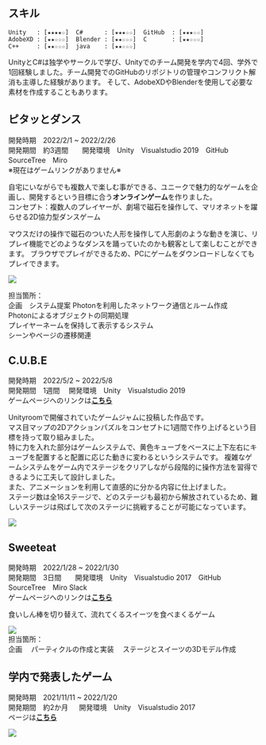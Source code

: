 
## スキル  
```
Unity   : [★★★★☆]  C#      : [★★★☆☆]  GitHub  : [★★★☆☆]
AdobeXD : [★★☆☆☆]  Blender : [★★☆☆☆]  C       : [★★☆☆☆] 
C++     : [★★☆☆☆]  java    : [★★☆☆☆] 
```
UnityとC#は独学やサークルで学び、Unityでのチーム開発を学内で4回、学外で1回経験しました。チーム開発でのGitHubのリポジトリの管理やコンフリクト解消も主導した経験があります。
そして、AdobeXDやBlenderを使用して必要な素材を作成することもあります。


## ピタッとダンス

開発時期　2022/2/1 ~ 2022/2/26  
開発期間　約3週間　　開発環境　Unity　Visualstudio 2019　GitHub　SourceTree　Miro  
※現在はゲームリンクがありません※  

自宅にいながらでも複数人で楽しむ事ができる、ユニークで魅力的なゲームを企画し、開発するという目標に合う**オンラインゲーム**を作りました。  
コンセプト：複数人のプレイヤーが、劇場で磁石を操作して、マリオネットを躍らせる2D協力型ダンスゲーム　

マウスだけの操作で磁石のついた人形を操作して人形劇のような動きを演じ、リプレイ機能でどのようなダンスを踊っていたのかも観客として楽しむことができます。
ブラウザでプレイができるため、PCにゲームをダウンロードしなくてもプレイできます。  


![](https://user-images.githubusercontent.com/74404144/171362268-cecff355-0143-42dd-bbe5-4a09a768a617.gif)  


担当箇所：  
企画　システム提案
Photonを利用したネットワーク通信とルーム作成  
Photonによるオブジェクトの同期処理  
プレイヤーネームを保持して表示するシステム  
シーンやページの遷移関連  

## C.U.B.E

開発時期　2022/5/2 ~ 2022/5/8  
開発期間　1週間   　開発環境　Unity　Visualstudio 2019  
ゲームページへのリンクは[**こちら**](https://unityroom.com/games/c_u_b_e)

Unityroomで開催されていたゲームジャムに投稿した作品です。  
マス目マップの2Dアクションパズルをコンセプトに1週間で作り上げるという目標を持って取り組みました。  
特に力を入れた部分はゲームシステムで、黄色キューブをベースに上下左右にキューブを配置すると配置に応じた動きに変わるというシステムです。 
複雑なゲームシステムをゲーム内でステージをクリアしながら段階的に操作方法を習得できるように工夫して設計しました。  
また、アニメーションを利用して直感的に分かる内容に仕上げました。  
ステージ数は全16ステージで、どのステージも最初から解放されているため、難しいステージは飛ばして次のステージに挑戦することが可能になっています。


![](https://user-images.githubusercontent.com/74404144/171217871-2133c546-9de9-41eb-b382-59a867f33fe1.gif)  

## Sweeteat

開発時期　2022/1/28 ~ 2022/1/30  
開発期間　3日間　　開発環境　Unity　Visualstudio 2017　GitHub　SourceTree　Miro  Slack  
ゲームページへのリンクは[**こちら**](https://globalgamejam.org/2022/games/sweeteat-5)  

食いしん棒を切り替えて、流れてくるスイーツを食べまくるゲーム

![](https://ggj.s3.amazonaws.com/styles/game_content__wide/games/screenshots/2022/01/446656/amateur_eater_club_2022_01_30_16_50_09.png?itok=9xZeoCjP&timestamp=1643529082)  
担当箇所：  
企画　
パーティクルの作成と実装　
ステージとスイーツの3Dモデル作成






## 学内で発表したゲーム

開発時期　2021/11/11 ~ 2022/1/20  
開発期間　約2か月 　 開発環境　Unity　Visualstudio 2017  
ページは[**こちら**](https://github.com/sukeU/MeiteiTrampoline)  

![](https://user-images.githubusercontent.com/74404144/171369432-a72d01c2-df60-41b4-b6cb-297ce29e4f37.gif)  
